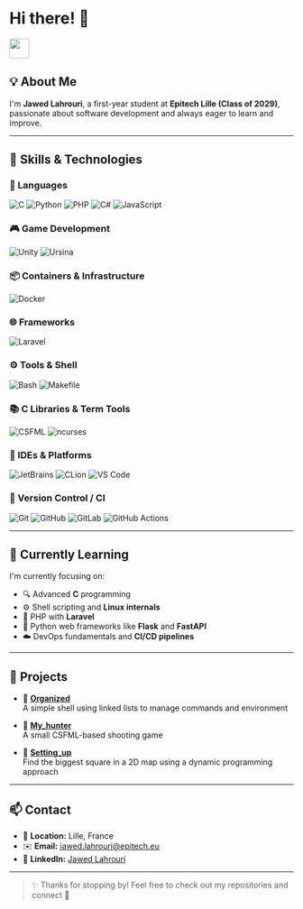 # Hi there! 👋  
<img src="https://github.com/TheDudeThatCode/TheDudeThatCode/blob/master/Assets/Hi.gif" width="35" />

## 💡 About Me  
I'm **Jawed Lahrouri**, a first-year student at **Epitech Lille (Class of 2029)**, passionate about software development and always eager to learn and improve.

---

## 🚀 Skills & Technologies  

### 🧠 Languages  
![C](https://img.shields.io/badge/C-A8B9CC?style=flat&logo=c&logoColor=white)
![Python](https://img.shields.io/badge/Python-3776AB?style=flat&logo=python&logoColor=white)
![PHP](https://img.shields.io/badge/PHP-777BB4?style=flat&logo=php&logoColor=white)
![C#](https://img.shields.io/badge/C%23-239120?style=flat&logo=csharp&logoColor=white)
![JavaScript](https://img.shields.io/badge/JavaScript-F7DF1E?style=flat&logo=javascript&logoColor=black)

### 🎮 Game Development  
![Unity](https://img.shields.io/badge/Unity-000000?style=flat&logo=unity&logoColor=white)
![Ursina](https://img.shields.io/badge/Ursina-black?style=flat&logo=python&logoColor=white)

### 📦 Containers & Infrastructure  
![Docker](https://img.shields.io/badge/Docker-2496ED?style=flat&logo=docker&logoColor=white)

### 🌐 Frameworks 
![Laravel](https://img.shields.io/badge/Laravel-FF2D20?style=flat&logo=laravel&logoColor=white)

### ⚙️ Tools & Shell  
![Bash](https://img.shields.io/badge/Bash-4EAA25?style=flat&logo=gnubash&logoColor=white)
![Makefile](https://img.shields.io/badge/Makefile-064F8C?style=flat&logo=cmake&logoColor=white)

### 📚 C Libraries & Term Tools  
![CSFML](https://img.shields.io/badge/CSFML-00599C?style=flat&logo=c&logoColor=white)
![ncurses](https://img.shields.io/badge/ncurses-000000?style=flat&logo=gnu&logoColor=white)

### 🧰 IDEs & Platforms  
![JetBrains](https://img.shields.io/badge/JetBrains-000000?style=flat&logo=jetbrains&logoColor=white)
![CLion](https://img.shields.io/badge/CLion-000000?style=flat&logo=clion&logoColor=white)
![VS Code](https://img.shields.io/badge/VS%20Code-007ACC?style=flat&logo=visualstudiocode&logoColor=white)

### 🔧 Version Control / CI  
![Git](https://img.shields.io/badge/Git-F05032?style=flat&logo=git&logoColor=white)
![GitHub](https://img.shields.io/badge/GitHub-181717?style=flat&logo=github&logoColor=white)
![GitLab](https://img.shields.io/badge/GitLab-FC6D26?style=flat&logo=gitlab&logoColor=white)
![GitHub Actions](https://img.shields.io/badge/GitHub%20Actions-2088FF?style=flat&logo=githubactions&logoColor=white)

---

## 🌱 Currently Learning  
I'm currently focusing on:  
- 🔍 Advanced **C** programming  
- ⚙️ Shell scripting and **Linux internals**  
- 🐘 PHP with **Laravel**  
- 🧠 Python web frameworks like **Flask** and **FastAPI**  
- ☁️ DevOps fundamentals and **CI/CD pipelines**

---

## 📌 Projects  

- 🔹 [**Organized**](https://github.com/jawedlahrouri/organized-Epitech)  
  A simple shell using linked lists to manage commands and environment

- 🔹 [**My_hunter**](https://github.com/jawedlahrouri/My_hunter-Epitech)  
  A small CSFML-based shooting game

- 🔹 [**Setting_up**](https://github.com/jawedlahrouri/Setting_up-Epitech-Epitech)  
  Find the biggest square in a 2D map using a dynamic programming approach

---

## 📫 Contact  

- 📍 **Location:** Lille, France  
- ✉️ **Email:** [jawed.lahrouri@epitech.eu](mailto:jawed.lahrouri@epitech.eu)  
- 🔗 **LinkedIn:** [Jawed Lahrouri](https://linkedin.com/in/jawed-lahrouri)

---

> ✨ Thanks for stopping by! Feel free to check out my repositories and connect 🚀  
